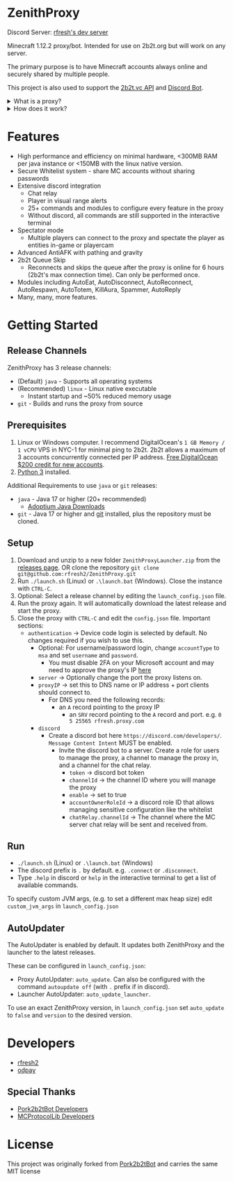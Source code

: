 # ZenithProxy

Discord Server: [rfresh's dev server](https://discord.gg/nJZrSaRKtb)

Minecraft 1.12.2 proxy/bot. Intended for use on 2b2t.org but will work on any server.

The primary purpose is to have Minecraft accounts always online and securely shared by multiple people.

This project is also used to support the [2b2t.vc API](https://api.2b2t.vc) and [Discord Bot](https://bot.2b2t.vc).

<details>
    <summary>What is a proxy?</summary>
    This proxy itself consists of two components:

    1. A Minecraft Server ("Proxy Server")
    2. A Minecraft Client ("Proxy Client")

    Players use a Minecraft client to connect to the Proxy Server as you would a normal MC server.
    The Proxy Client connects to a destination MC server (i.e. 2b2t.org).
    The Player's packets to the Proxy Server get forwarded to the Proxy Client which forwards them to the destination
    MC server.
    
    Player MC Client -> Proxy Server -> Proxy Client -> MC Server
    
    When no Player Client is connected the Proxy Client can still act as a bot: moving around, chatting, etc.
</details>

<details>
    <summary>How does it work?</summary>

    The Proxy caches the client's world state including chunks, entities, other players, etc. to allow Player Clients to connect at any time.

    The Proxy is also able to read/modify/cancel/send arbitrary packets in either direction at any time. This is used to simulate
    player movements, spectator mode, discord chat relay, and more.
</details>

# Features

* High performance and efficiency on minimal hardware, <300MB RAM per java instance or <150MB with the linux native version.
* Secure Whitelist system - share MC accounts without sharing passwords
* Extensive discord integration
    * Chat relay
    * Player in visual range alerts
    * 25+ commands and modules to configure every feature in the proxy
    * Without discord, all commands are still supported in the interactive terminal
* Spectator mode
  * Multiple players can connect to the proxy and spectate the player as entities in-game or playercam
* Advanced AntiAFK with pathing and gravity
* 2b2t Queue Skip
  * Reconnects and skips the queue after the proxy is online for 6 hours (2b2t's max connection time). Can only be performed once.
* Modules including AutoEat, AutoDisconnect, AutoReconnect, AutoRespawn, AutoTotem, KillAura, Spammer, AutoReply
* Many, many, more features.

# Getting Started

## Release Channels

ZenithProxy has 3 release channels:

* (Default) `java` - Supports all operating systems
* (Recommended) `linux` - Linux native executable
  * Instant startup and ~50% reduced memory usage
* `git` - Builds and runs the proxy from source

## Prerequisites

1. Linux or Windows computer. I recommend DigitalOcean's `1 GB Memory / 1 vCPU` VPS in NYC-1 for
   minimal ping to 2b2t. 2b2t allows a maximum of 3 accounts concurrently connected per IP address.
   [Free DigitalOcean $200 credit for new accounts](https://m.do.co/c/3a3a226e4936).
2. [Python 3](https://www.python.org/downloads/) installed.

Additional Requirements to use `java` or `git` releases:

* `java` - Java 17 or higher (20+ recommended)
  * [Adoptium Java Downloads](https://adoptium.net/)
* `git` - Java 17 or higher and [git](https://git-scm.com/downloads) installed, plus the repository must be cloned.

## Setup

1. Download and unzip to a new folder `ZenithProxyLauncher.zip` from the [releases page](https://github.com/rfresh2/ZenithProxy/releases/launcher). 
OR clone the repository `git clone git@github.com:rfresh2/ZenithProxy.git`
2. Run `./launch.sh` (Linux) or `.\launch.bat` (Windows). Close the instance with `CTRL-C`.
3. Optional: Select a release channel by editing the `launch_config.json` file.
4. Run the proxy again. It will automatically download the latest release and start the proxy.
5. Close the proxy with `CTRL-C` and edit the `config.json` file. Important sections:
   * `authentication` -> Device code login is selected by default. No changes required if you wish to use this.
     * Optional: For username/password login, change `accountType` to `msa` and set `username` and `password`.
       * You must disable 2FA on your Microsoft account and may need to approve the proxy's
         IP [here](https://account.live.com/Activity)
     * `server` -> Optionally change the port the proxy listens on.
     * `proxyIP` -> set this to DNS name or IP address + port clients should connect to.
       * For DNS you need the following records:
         * an `A` record pointing to the proxy IP
           * an `SRV` record pointing to the `A` record and port. e.g. `0 5 25565 rfresh.proxy.com`
     * `discord`
       * Create a discord bot here `https://discord.com/developers/`. `Message Content Intent` MUST be enabled.
         * Invite the discord bot to a server. Create a role for users to manage the proxy, a channel to manage the
           proxy in, and a channel for the chat relay.
           * `token` -> discord bot token
           * `channelId` -> the channel ID where you will manage the proxy
           * `enable` -> set to true
           * `accountOwnerRoleId` -> a discord role ID that allows managing sensitive configuration like the whitelist
           * `chatRelay.channelId` -> The channel where the MC server chat relay will be sent and received from.

## Run

* `./launch.sh` (Linux) or `.\launch.bat` (Windows)
* The discord prefix is `.` by default. e.g. `.connect` or `.disconnect`.
* Type `.help` in discord or `help` in the interactive terminal to get a list of available commands.

To specify custom JVM args, (e.g. to set a different max heap size) edit `custom_jvm_args` in `launch_config.json`

## AutoUpdater

The AutoUpdater is enabled by default. It updates both ZenithProxy and the launcher to the latest releases. 

These can be configured in `launch_config.json`:
* Proxy AutoUpdater: `auto_update`. Can also be configured with the command `autoupdate off` (with `.` prefix if in discord).
* Launcher AutoUpdater: `auto_update_launcher`. 

To use an exact ZenithProxy version, in `launch_config.json` set `auto_update` to `false` and `version` to the desired version.

# Developers

* [rfresh2](https://github.com/rfresh2)
* [odpay](https://github.com/odpay)

## Special Thanks

* [Pork2b2tBot Developers](https://github.com/PorkStudios/Pork2b2tBot/graphs/contributors)
* [MCProtocolLib Developers](https://github.com/GeyserMC/MCProtocolLib/graphs/contributors)

# License

This project was originally forked from [Pork2b2tBot](https://github.com/PorkStudios/Pork2b2tBot) and carries the same
MIT license
